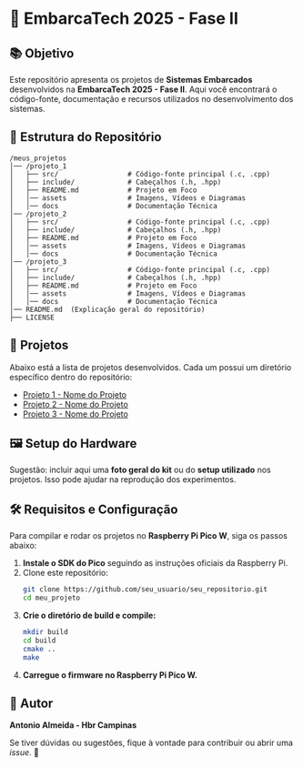 # 🚀 EmbarcaTech 2025 - Fase II

## 📚 Objetivo
Este repositório apresenta os projetos de **Sistemas Embarcados** desenvolvidos na **EmbarcaTech 2025 - Fase II**. Aqui você encontrará o código-fonte, documentação e recursos utilizados no desenvolvimento dos sistemas.

## 📂 Estrutura do Repositório

```
/meus_projetos
│── /projeto_1
│   ├── src/                 # Código-fonte principal (.c, .cpp)
│   ├── include/             # Cabeçalhos (.h, .hpp)
│   ├── README.md            # Projeto em Foco
│   │── assets               # Imagens, Vídeos e Diagramas
│   │── docs                 # Documentação Técnica
│── /projeto_2
│   ├── src/                 # Código-fonte principal (.c, .cpp)
│   ├── include/             # Cabeçalhos (.h, .hpp)
│   ├── README.md            # Projeto em Foco
│   │── assets               # Imagens, Vídeos e Diagramas
│   │── docs                 # Documentação Técnica
│── /projeto_3
│   ├── src/                 # Código-fonte principal (.c, .cpp)
│   ├── include/             # Cabeçalhos (.h, .hpp)
│   ├── README.md            # Projeto em Foco
│   │── assets               # Imagens, Vídeos e Diagramas
│   │── docs                 # Documentação Técnica
│── README.md  (Explicação geral do repositório)
├── LICENSE
```

## 🔗 Projetos
Abaixo está a lista de projetos desenvolvidos. Cada um possui um diretório específico dentro do repositório:

- [Projeto 1 - Nome do Projeto](./projetos/projeto1/)
- [Projeto 2 - Nome do Projeto](./projetos/projeto2/)
- [Projeto 3 - Nome do Projeto](./projetos/projeto3/)

## 🖼️ Setup do Hardware
Sugestão: incluir aqui uma **foto geral do kit** ou do **setup utilizado** nos projetos. Isso pode ajudar na reprodução dos experimentos.

## 🛠️ Requisitos e Configuração
Para compilar e rodar os projetos no **Raspberry Pi Pico W**, siga os passos abaixo:

1. **Instale o SDK do Pico** seguindo as instruções oficiais da Raspberry Pi.
2. Clone este repositório:
   ```bash
   git clone https://github.com/seu_usuario/seu_repositorio.git
   cd meu_projeto
   ```
3. **Crie o diretório de build e compile:**
   ```bash
   mkdir build
   cd build
   cmake ..
   make
   ```
4. **Carregue o firmware no Raspberry Pi Pico W.**

## 👤 Autor
**Antonio Almeida - Hbr Campinas**

Se tiver dúvidas ou sugestões, fique à vontade para contribuir ou abrir uma _issue_. 🚀
